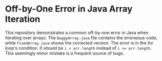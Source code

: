 # Off-by-One Error in Java Array Iteration

This repository demonstrates a common off-by-one error in Java when iterating over arrays.  The `BuggyArray.java` file contains the erroneous code, while `FixedArray.java` shows the corrected version. The error is in the for loop's condition.  It should be `i < arr.length` instead of `i <= arr.length`. This seemingly minor mistake is a frequent source of bugs.